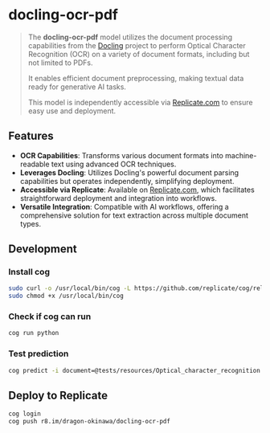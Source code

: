 # docling-ocr-pdf
> The **docling-ocr-pdf** model utilizes the document processing capabilities from the [Docling](https://github.com/docling-project/docling) project to perform Optical Character Recognition (OCR) on a variety of document formats, including but not limited to PDFs. 
> 
> It enables efficient document preprocessing, making textual data ready for generative AI tasks. 
> 
> This model is independently accessible via [Replicate.com](https://replicate.com/dragon-okinawa/docling-ocr-pdf) to ensure easy use and deployment.

## Features
- **OCR Capabilities**: Transforms various document formats into machine-readable text using advanced OCR techniques.
- **Leverages Docling**: Utilizes Docling's powerful document parsing capabilities but operates independently, simplifying deployment.
- **Accessible via Replicate**: Available on [Replicate.com](https://replicate.com/dragon-okinawa/docling-ocr-pdf), which facilitates straightforward deployment and integration into workflows.
- **Versatile Integration**: Compatible with AI workflows, offering a comprehensive solution for text extraction across multiple document types.


## Development
### Install cog
```bash
sudo curl -o /usr/local/bin/cog -L https://github.com/replicate/cog/releases/latest/download/cog_`uname -s`_`uname -m`
sudo chmod +x /usr/local/bin/cog
```

### Check if cog can run
```bash
cog run python
```

### Test prediction
```bash
cog predict -i document=@tests/resources/Optical_character_recognition.pdf
```

## Deploy to Replicate
```bash
cog login
cog push r8.im/dragon-okinawa/docling-ocr-pdf
```